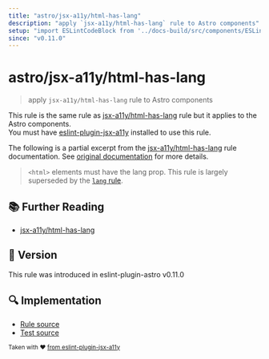 ```yaml
---
title: "astro/jsx-a11y/html-has-lang"
description: "apply `jsx-a11y/html-has-lang` rule to Astro components"
setup: "import ESLintCodeBlock from '../docs-build/src/components/ESLintCodeBlockWrap.astro'"
since: "v0.11.0"
---
```


# astro/jsx-a11y/html-has-lang

> apply `jsx-a11y/html-has-lang` rule to Astro components

This rule is the same rule as [jsx-a11y/html-has-lang] rule but it applies to the Astro components.  
You must have [eslint-plugin-jsx-a11y] installed to use this rule.

[eslint-plugin-jsx-a11y]: https://github.com/jsx-eslint/eslint-plugin-jsx-a11y
[jsx-a11y/html-has-lang]: https://github.com/jsx-eslint/eslint-plugin-jsx-a11y/tree/HEAD/docs/rules/html-has-lang.md

The following is a partial excerpt from the [jsx-a11y/html-has-lang] rule documentation. See [original documentation][jsx-a11y/html-has-lang] for more details.

> `<html>` elements must have the lang prop. This rule is largely superseded by the [`lang` rule](https://github.com/jsx-eslint/eslint-plugin-jsx-a11y/blob/HEAD/docs/rules/lang.md).

## :books: Further Reading

- [jsx-a11y/html-has-lang]

## :rocket: Version

This rule was introduced in eslint-plugin-astro v0.11.0

## :mag: Implementation

- [Rule source](https://github.com/ota-meshi/eslint-plugin-astro/blob/main/src/rules/jsx-a11y/html-has-lang.ts)
- [Test source](https://github.com/ota-meshi/eslint-plugin-astro/blob/main/tests/src/rules/jsx-a11y/html-has-lang.ts)

<sup>Taken with ❤️ [from eslint-plugin-jsx-a11y](https://github.com/jsx-eslint/eslint-plugin-jsx-a11y/tree/HEAD/docs/rules/html-has-lang.md)</sup>
